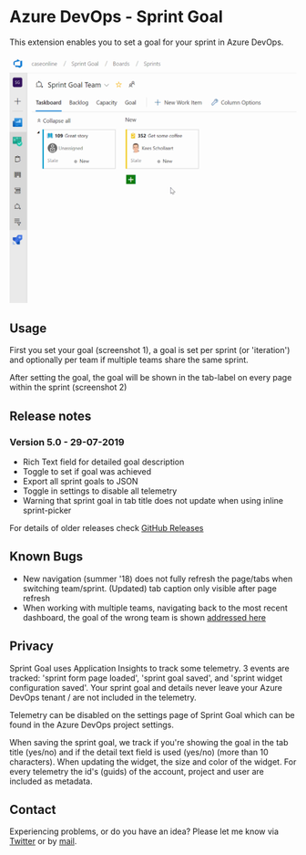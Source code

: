 # Azure DevOps - Sprint Goal

This extension enables you to set a goal for your sprint in Azure DevOps.

![Gif showing Sprint Goal](images/dist/sprint-goal-gif.gif "Gif showing Sprint Goal")

## Usage

First you set your goal (screenshot 1), a goal is set per sprint (or 'iteration') and optionally per team if multiple teams share the same sprint.

After setting the goal, the goal will be shown in the tab-label on every page within the sprint (screenshot 2)

## Release notes

### Version 5.0 - 29-07-2019

- Rich Text field for detailed goal description
- Toggle to set if goal was achieved
- Export all sprint goals to JSON
- Toggle in settings to disable all telemetry
- Warning that sprint goal in tab title does not update when using inline sprint-picker

For details of older releases check [GitHub Releases](https://github.com/keesschollaart81/vsts-sprint-goal/releases)

## Known Bugs
 
- New navigation (summer '18) does not fully refresh the page/tabs when switching team/sprint. (Updated) tab caption only visible after page refresh
- When working with multiple teams, navigating back to the most recent dashboard, the goal of the wrong team is shown [addressed here](https://github.com/Microsoft/vss-web-extension-sdk/issues/128)

## Privacy

Sprint Goal uses Application Insights to track some telemetry. 3 events are tracked: 'sprint form page loaded', 'sprint goal saved', and 'sprint widget configuration saved'. Your sprint goal and details never leave your Azure DevOps tenant / are not included in the telemetry.

Telemetry can be disabled on the settings page of Sprint Goal which can be found in the Azure DevOps project settings.

When saving the sprint goal, we track if you're showing the goal in the tab title (yes/no) and if the detail text field is used (yes/no) (more than 10 characters). When updating the widget, the size and color of the widget. For every telemetry the id's (guids) of the account, project and user are included as metadata.

## Contact

Experiencing problems, or do you have an idea? 
Please let me know via [Twitter](https://twitter.com/keesschollaart) or by [mail](mailto:keesschollaart81@hotmail.com).